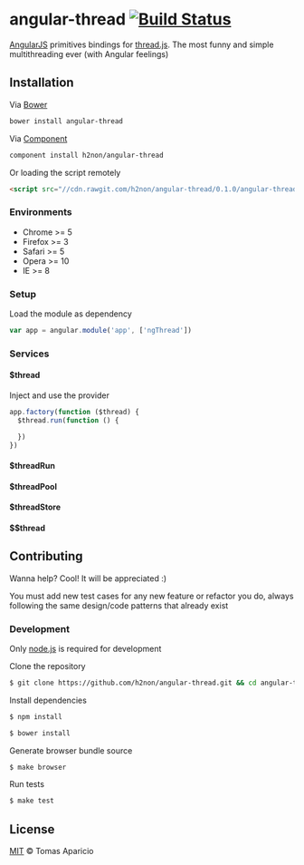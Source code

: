# angular-thread [![Build Status](https://api.travis-ci.org/h2non/angular-thread.svg?branch=master)][travis]

[AngularJS](http://angularjs.org) primitives bindings for [thread.js](https://github.com/h2non/thread.js).
The most funny and simple multithreading ever (with Angular feelings)

## Installation

Via [Bower](http://bower.io)
```bash
bower install angular-thread
```
Via [Component](http://component.io/)
```bash
component install h2non/angular-thread
```

Or loading the script remotely
```html
<script src="//cdn.rawgit.com/h2non/angular-thread/0.1.0/angular-thread.js"></script>
```

### Environments

- Chrome >= 5
- Firefox >= 3
- Safari >= 5
- Opera >= 10
- IE >= 8

### Setup

Load the module as dependency
```js
var app = angular.module('app', ['ngThread'])
```

### Services

#### $thread

Inject and use the provider
```js
app.factory(function ($thread) {
  $thread.run(function () {

  })
})
```

#### $threadRun

#### $threadPool

#### $threadStore

#### $$thread

## Contributing

Wanna help? Cool! It will be appreciated :)

You must add new test cases for any new feature or refactor you do,
always following the same design/code patterns that already exist

### Development

Only [node.js](http://nodejs.org) is required for development

Clone the repository
```bash
$ git clone https://github.com/h2non/angular-thread.git && cd angular-thread
```

Install dependencies
```bash
$ npm install
```
```bash
$ bower install
```

Generate browser bundle source
```bash
$ make browser
```

Run tests
```bash
$ make test
```

## License

[MIT](http://opensource.org/licenses/MIT) © Tomas Aparicio

[travis]: http://travis-ci.org/h2non/angular-thread
